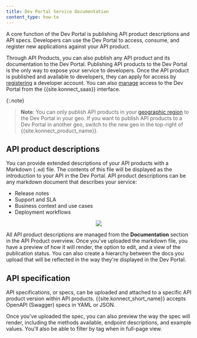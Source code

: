 ```yaml
---
title: Dev Portal Service Documentation
content_type: how-to
---
```


A core function of the Dev Portal is publishing API product descriptions and API specs. Developers can use the Dev Portal to access, consume, and register new applications against your API product.

Through API Products, you can also publish any API product and its
documentation to the Dev Portal. Publishing API products to the Dev Portal is the only way to expose your service to developers. Once the API product is published and available to developers, they can apply for access by [registering](/konnect/dev-portal/dev-reg/) a developer account. You can also [manage](/konnect/dev-portal/access-and-approval/manage-devs/) access to the Dev Portal from the {{site.konnect_saas}} interface.

{:.note}
> **Note**: You can only publish API products in your [geographic region](/konnect/geo) to the Dev Portal in your geo. If you want to publish API products to a Dev Portal in another geo, switch to the new geo in the top-right of {{site.konnect_product_name}}.

## API product descriptions

You can provide extended descriptions of your API products with a Markdown (`.md`) file. The contents of this file will be displayed as the introduction to your API in the Dev Portal. API product descriptions can be any markdown document that describes your service: 

* Release notes
* Support and SLA 
* Business context and use cases
* Deployment workflows

<p align="center">
  <img src="/assets/images/products/konnect/api-products/konnect_service_docs_description.png" />
</p>

All API product descriptions are managed from the **Documentation** section in the API Product overview. Once you've uploaded the markdown file, you have a preview of how it will render, the option to edit, and a view of the publication status. You can also create a hierarchy between the docs you upload that will be reflected in the way they're displayed in the Dev Portal.

## API specification

API specifications, or specs, can be uploaded and attached to a specific API product version within API products.
{{site.konnect_short_name}} accepts OpenAPI (Swagger) specs in YAML or JSON.

Once you've uploaded the spec, you can also preview the way the spec will render, including the methods available, endpoint descriptions, and example values. You'll also be able to filter by tag when in full-page view. 


